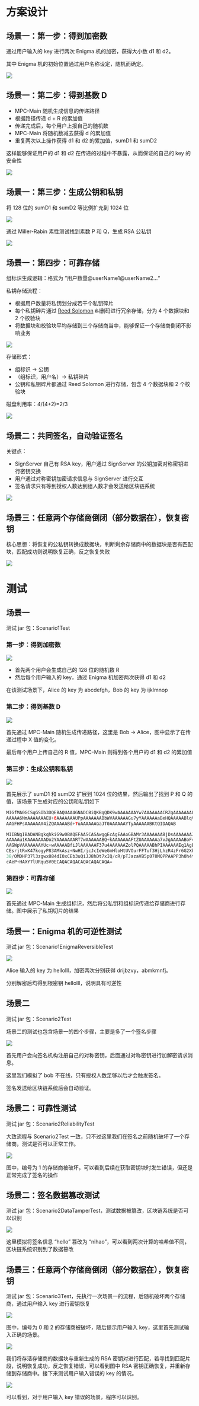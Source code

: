 ﻿# 方案设计

## 场景一：第一步：得到加密数

通过用户输入的 key 进行两次 Enigma 机的加密，获得大小数 d1 和 d2。

其中 Enigma 机的初始位置通过用户名称设定，随机而确定。

![](figs/d1d2.png)

## 场景一：第二步：得到基数 D

- MPC-Main 随机生成信息的传递路径
- 根据路径传递 d + R 的累加值
- 传递完成后，每个用户上报自己的随机数
- MPC-Main 将随机数减去获得 d 的累加值
- 重复两次以上操作获得 d1 和 d2 的累加值，sumD1 和 sumD2

这样能够保证用户的 d1 和 d2 在传递的过程中不暴露，从而保证的自己的 key 的安全性

![](figs/baseD.png)

## 场景一：第三步：生成公钥和私钥

将 128 位的 sumD1 和 sumD2 等比例扩充到 1024 位

![](figs/padding.png)

通过 Miller-Rabin 素性测试找到素数 P 和 Q，生成 RSA 公私钥

![](figs/rsa.png)

## 场景一：第四步：可靠存储

组标识生成逻辑：格式为 ”用户数量@userName1@userName2...“

私钥存储流程：

- 根据用户数量将私钥划分成若干个私钥碎片
- 每个私钥碎片通过 [Reed Solomon](https://github.com/RobinLiew/JavaReedSolomon) 纠删码进行冗余存储，分为 4 个数据块和 2 个校验块
- 将数据块和校验块平均存储到三个存储商当中，能够保证一个存储商倒闭不影响业务

![](figs/priKeyStore.png)

存储形式：

- 组标识 -> 公钥
- （组标识，用户名）-> 私钥碎片
- 公钥和私钥碎片都通过 Reed Solomon 进行存储，包含 4 个数据块和 2 个校验块

磁盘利用率：4/(4+2)=2/3

![](figs/diskUseRate.png)

## 场景二：共同签名，自动验证签名

关键点：

- SignServer 自己有 RSA key，用户通过 SignServer 的公钥加密对称密钥进行密钥交换
- 用户通过对称密钥加密请求信息与 SignServer 进行交互
- 签名请求只有等到授权人数达到组人数才会发送给区块链系统

![](figs/scenario2.png)

## 场景三：任意两个存储商倒闭（部分数据在），恢复密钥

核心思想：将恢复的公私钥转换成数据块，判断剩余存储商中的数据块是否有匹配块，匹配成功则说明恢复正确，反之恢复失败

![](figs/recover.png)

# 测试

## 场景一

测试 jar 包：Scenario1Test

### 第一步：得到加密数

![](figs/getEncryptedNumber.png)

- 首先两个用户会生成自己的 128 位的随机数 R
- 然后每个用户输入的 key，通过 Enigma 机加密两次获得 d1 和 d2

在该测试场景下，Alice 的 key 为 abcdefgh，Bob 的 key 为 ijklmnop

### 第二步：得到基数 D

![](figs/getBaseDTestImg.png)

首先通过 MPC-Main 随机生成传递路径，这里是 Bob -> Alice，图中显示了在传递过程中 X 值的变化。

最后每个用户上传自己的 R 值，MPC-Main 则得到各个用户的 d1 和 d2 的累加值

### 第三步：生成公钥和私钥


![](figs/generateRSAkeysTestImg.png)

首先展示了 sumD1 和 sumD2 扩展到 1024 位的结果，然后输出了找到 P 和 Q 的值，该场景下生成对应的公钥和私钥如下

```java
MIGfMA0GCSqGSIb3DQEBAQUAA4GNADCBiQKBgQDK9wAAAAAAAYw7AAAAAAACRZgAAAAAAALtSgAA
AAAAA6NmAAAAAAAEU+8AAAAAAAUPpAAAAAAABbWVAAAAAAGu7yYAAAAAAaBeHQAAAAABlqVQAAAA
AAGFHPsAAAAAAX4iZQAAAAABd+7uAAAAAAGaJT0AAAAAAYTyAAAAAABKtQIDAQAB

MIIBNgIBADANBgkqhkiG9w0BAQEFAASCASAwggEcAgEAAoGBAMr3AAAAAAABjDsAAAAAAAJFmAAA
AAAAAu1KAAAAAAADo2YAAAAAAART7wAAAAAABQ+kAAAAAAAFtZUAAAAAAa7vJgAAAAABoF4dAAAA
AAGWpVAAAAAAAYUc+wAAAAABfiJlAAAAAAF37u4AAAAAAZolPQAAAAABhPIAAAAAAEq1AgEAAoGA
CEsrjtRxK47kogyP83AMkAsz+NwHI/jcJcIeWeGmHloHtUVOurFFTuf3HjLhzR4zFr6G2Xkmhtm0
38/OMDHP37l3zgwx884dI0xCEb3uQiJJ8hDt7xIQ/cR/pTJazaVB5p078MQPPAAPP3h0h4t4hTgW
cAeP+HAXY7lURqu5V0ECAQACAQACAQACAQACAQA=
```

### 第四步：可靠存储

![](figs/reliableStoreTestImg.png)

首先通过 MPC-Main 生成组标识，然后将公私钥和组标识传递给存储商进行存储。图中展示了私钥切片的结果

## 场景一：Enigma 机的可逆性测试

测试 jar 包：Scenario1EnigmaReversibleTest

![](figs/scenario1ReversibleTestImg.png)

Alice 输入的 key 为 hellolll，加密两次分别获得 drijbzvy，abmkmnfj。

分别解密后均得到根密钥 hellolll，说明具有可逆性

## 场景二

测试 jar 包：Scenario2Test

场景二的测试也包含场景一的四个步骤，主要是多了一个签名步骤

![](figs/scenario2TestImg.png)

首先用户会向签名机构注册自己的对称密钥，后面通过对称密钥进行加解密请求消息。

这里我们模拟了 bob 不在线，只有授权人数足够以后才会触发签名。

签名发送给区块链系统后会自动验证。

## 场景二：可靠性测试

测试 jar 包：Scenario2ReliabilityTest

大致流程与 Scenario2Test 一致，只不过这里我们在签名之前随机破坏了一个存储商，测试是否可以正常工作。

![](figs/scenario2ReliabilityTestImg.png)

图中，编号为 1 的存储商被破坏，可以看到后续在获取密钥块时发生错误，但还是正常完成了签名的操作

## 场景二：签名数据篡改测试

测试 jar 包：Scenario2DataTamperTest，测试数据被篡改，区块链系统是否可以识别

![](figs/scenario2TamperTestImg.png)

这里模拟将签名信息 “hello” 篡改为 “nihao”，可以看到两次计算的哈希值不同，区块链系统识别到了数据篡改

## 场景三：任意两个存储商倒闭（部分数据在），恢复密钥

测试 jar 包：Scenario3Test，先执行一次场景一的流程，后随机破坏两个存储商，通过用户输入 key 进行密钥恢复

![](figs/scenario3Test1.png)

图中，编号为 0 和 2 的存储商被破坏，随后提示用户输入 key，这里首先测试输入正确的场景。

![](figs/scenario3Test2.png)

我们将存活存储商的数据块与重新生成的 RSA 密钥对进行匹配，若寻找到匹配片段，说明恢复成功，反之恢复错误，可以看到图中 RSA 密钥正确恢复，并重新存储到存储商中。接下来测试用户输入错误的 key 的情况。

![](figs/scenario3Test3.png)

可以看到，对于用户输入 key 错误的场景，程序可以识别。
